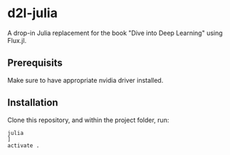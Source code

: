 # d2l-julia
A drop-in Julia replacement for the book "Dive into Deep Learning" using Flux.jl. 

## Prerequisits
Make sure to have appropriate nvidia driver installed.

## Installation
Clone this repository, and within the project folder, run:
```
julia
]
activate .
```


